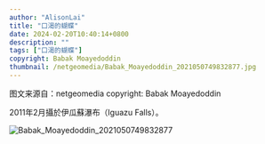 ```yaml
---
author: "AlisonLai"
title: "口渴的蝴蝶"
date: 2024-02-20T10:40:14+0800
description: ""
tags: ["口渴的蝴蝶"]
copyright: Babak Moayedoddin
thumbnail: /netgeomedia/Babak_Moayedoddin_2021050749832877.jpg
---
```

图文来源自：netgeomedia  copyright: Babak Moayedoddin

2011年2月攝於伊瓜蘇瀑布（Iguazu Falls）。

![Babak_Moayedoddin_2021050749832877](/netgeomedia/Babak_Moayedoddin_2021050749832877.jpg)